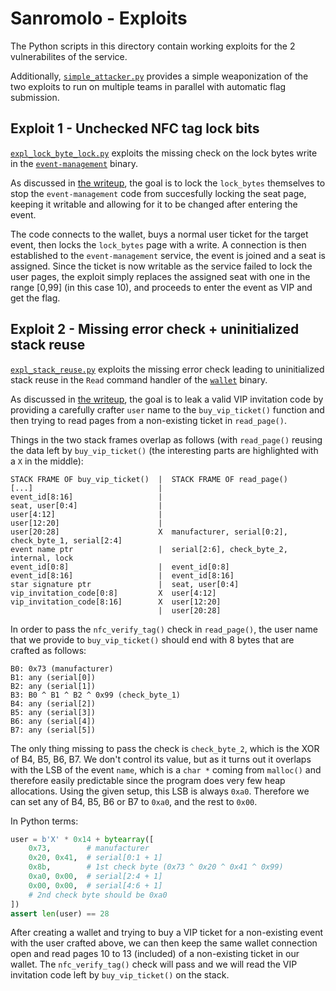 # Sanromolo - Exploits

The Python scripts in this directory contain working exploits for the 2
vulnerabilites of the service.

Additionally, [`simple_attacker.py`](./simple_attacker.py) provides a simple
weaponization of the two exploits to run on multiple teams in parallel with
automatic flag submission.


## Exploit 1 - Unchecked NFC tag lock bits

[`expl_lock_byte_lock.py`](./expl_lock_byte_lock.py) exploits the missing check
on the lock bytes write in the
[`event-management`](../../services/Sanromolo/dist/event-management) binary.

As discussed in [the writeup](../../sources/Sanromolo/README.md), the goal is to
lock the `lock_bytes` themselves to stop the `event-management` code from
succesfully locking the seat page, keeping it writable and allowing for it to be
changed after entering the event.

The code connects to the wallet, buys a normal user ticket for the target event,
then locks the `lock_bytes` page with a write. A connection is then established
to the `event-management` service, the event is joined and a seat is assigned.
Since the ticket is now writable as the service failed to lock the user pages,
the exploit simply replaces the assigned seat with one in the range [0,99] (in
this case 10), and proceeds to enter the event as VIP and get the flag.


## Exploit 2 - Missing error check + uninitialized stack reuse

[`expl_stack_reuse.py`](./expl_stack_reuse.py) exploits the missing error check
leading to uninitialized stack reuse in the `Read` command handler of the
[`wallet`](../../services/Sanromolo/dist/wallet) binary.

As discussed in [the writeup](../../sources/Sanromolo/README.md), the goal is to
leak a valid VIP invitation code by providing a carefully crafter `user` name to
the `buy_vip_ticket()` function and then trying to read pages from a
non-existing ticket in `read_page()`.

Things in the two stack frames overlap as follows (with `read_page()` reusing
the data left by `buy_vip_ticket()` (the interesting parts are highlighted with
a `X` in the middle):

```none
STACK FRAME OF buy_vip_ticket()  |  STACK FRAME OF read_page()
[...]                            |
event_id[8:16]                   |
seat, user[0:4]                  |
user[4:12]                       |
user[12:20]                      |
user[20:28]                      X  manufacturer, serial[0:2], check_byte_1, serial[2:4]
event name ptr                   |  serial[2:6], check_byte_2, internal, lock
event_id[0:8]                    |  event_id[0:8]
event_id[8:16]                   |  event_id[8:16]
star signature ptr               |  seat, user[0:4]
vip_invitation_code[0:8]         X  user[4:12]
vip_invitation_code[8:16]        X  user[12:20]
                                 |  user[20:28]
```

In order to pass the `nfc_verify_tag()` check in `read_page()`, the user name
that we provide to `buy_vip_ticket()` should end with 8 bytes that are crafted
as follows:

```none
B0: 0x73 (manufacturer)
B1: any (serial[0])
B2: any (serial[1])
B3: B0 ^ B1 ^ B2 ^ 0x99 (check_byte_1)
B4: any (serial[2])
B5: any (serial[3])
B6: any (serial[4])
B7: any (serial[5])
```

The only thing missing to pass the check is `check_byte_2`, which is the XOR of
B4, B5, B6, B7. We don't control its value, but as it turns out it overlaps with
the LSB of the event `name`, which is a `char *` coming from `malloc()` and
therefore easily predictable since the program does very few heap allocations.
Using the given setup, this LSB is always `0xa0`. Therefore we can set any of
B4, B5, B6 or B7 to `0xa0`, and the rest to `0x00`.

In Python terms:

```py
user = b'X' * 0x14 + bytearray([
    0x73,        # manufacturer
    0x20, 0x41,  # serial[0:1 + 1]
    0x8b,        # 1st check byte (0x73 ^ 0x20 ^ 0x41 ^ 0x99)
    0xa0, 0x00,  # serial[2:4 + 1]
    0x00, 0x00,  # serial[4:6 + 1]
    # 2nd check byte should be 0xa0
])
assert len(user) == 28
```

After creating a wallet and trying to buy a VIP ticket for a non-existing event
with the user crafted above, we can then keep the same wallet connection open
and read pages 10 to 13 (included) of a non-existing ticket in our wallet. The
`nfc_verify_tag()` check will pass and we will read the VIP invitation code left
by `buy_vip_ticket()` on the stack.
